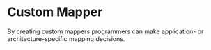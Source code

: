 # Custom Mapper

By creating custom mappers programmers can make application- or architecture-specific mapping decisions.
